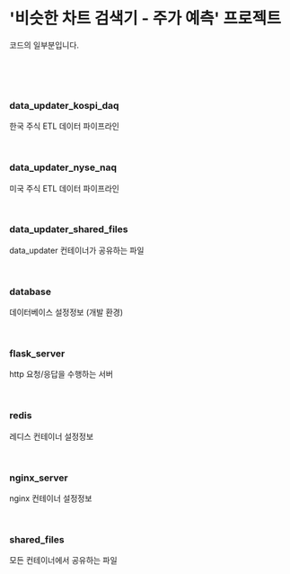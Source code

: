 # '비슷한 차트 검색기 - 주가 예측' 프로젝트

코드의 일부분입니다.

<br>
<br>
<br>

### data_updater_kospi_daq
한국 주식 ETL 데이터 파이프라인

<br>

### data_updater_nyse_naq
미국 주식 ETL 데이터 파이프라인

<br>

### data_updater_shared_files
data_updater 컨테이너가 공유하는 파일

<br>

### database
데이터베이스 설정정보 (개발 환경)

<br>

### flask_server
http 요청/응답을 수행하는 서버

<br>

### redis
레디스 컨테이너 설정정보

<br>

### nginx_server
nginx 컨테이너 설정정보

<br>

### shared_files
모든 컨테이너에서 공유하는 파일

